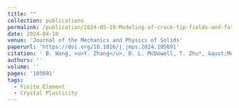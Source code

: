 ```yaml
---
title: ""
collection: publications
permalink: /publication/2024-05-19-Modeling-of-crack-tip-fields-and-fatigue-crack-growth-in-fcc-crystals
date: 2024-04-10
venue: 'Journal of the Mechanics and Physics of Solids'
paperurl: 'https://doi.org/10.1016/j.jmps.2024.105691'
citation: ' B. Wang, <u>Y. Zhang</u>, D. L. McDowell, T. Zhu*, &quot;Modeling of crack tip fields and fatigue crack growth in fcc crystals.&quot; <b>Journal of the Mechanics and Physics of Solids</b>, in proof, 105691 (2024).'
authors: ''
volume: ''
pages: '105691'
tags:
  - Finite Element
  - Crystal Plasticity
---
```


